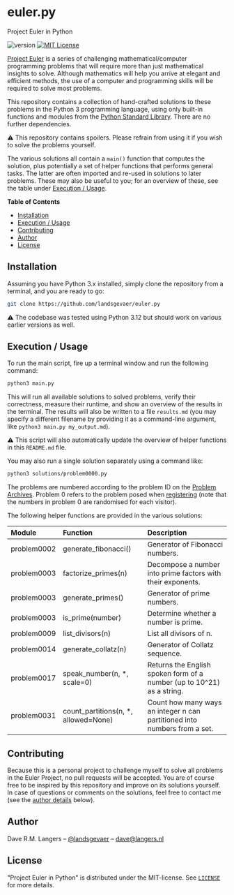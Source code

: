 # euler.py
Project Euler in Python

![version](https://img.shields.io/badge/version-0.1-blue)
[![MIT License](https://img.shields.io/badge/License-MIT-blue.svg)](https://choosealicense.com/licenses/mit/)

[Project Euler](https://projecteuler.net/) is a series of challenging mathematical/computer programming problems that
will require more than just mathematical insights to solve. Although mathematics will help you arrive at elegant and
efficient methods, the use of a computer and programming skills will be required to solve most problems.

This repository contains a collection of hand-crafted solutions to these problems in the Python 3 programming language,
using only built-in functions and modules from the [Python Standard Library](https://docs.python.org/3/library/). There
are no further dependencies.

⚠️ This repository contains spoilers. Please refrain from using it if you wish to solve the problems yourself.

The various solutions all contain a `main()` function that computes the solution, plus potentially a set of helper
functions that performs general tasks. The latter are often imported and re-used in solutions to later problems. These
may also be useful to you; for an overview of these, see the table under [Execution / Usage](#execution--usage).


**Table of Contents**

- [Installation](#installation)
- [Execution / Usage](#execution--usage)
- [Contributing](#contributing)
- [Author](#author)
- [License](#license)


## Installation

Assuming you have Python 3.x installed, simply clone the repository from a terminal, and you are ready to go:

```sh
git clone https://github.com/landsgevaer/euler.py
```

⚠️ The codebase was tested using Python 3.12 but should work on various earlier versions as well.


## Execution / Usage

To run the main script, fire up a terminal window and run the following command:

```sh
python3 main.py
```

This will run all available solutions to solved problems, verify their correctness, measure their runtime, and show an
overview of the results in the terminal. The results will also be written to a file `results.md` (you may specify a
different filename by providing it as a command-line argument, like `python3 main.py my_output.md`).

⚠️ This script will also automatically update the overview of helper functions in this `README.md` file.

You may also run a single solution separately using a command like:

```sh
python3 solutions/problem0000.py
```

The problems are numbered according to the problem ID on the [Problem Archives](https://projecteuler.net/archives).
Problem 0 refers to the problem posed when [registering](https://projecteuler.net/register) (note that the numbers in
problem 0 are randomised for each visitor).

The following helper functions are provided in the various solutions:

[](#start-helper-table)

| Module      | Function                             | Description                                                               |
| :---------- | :----------------------------------- | :------------------------------------------------------------------------ |
| problem0002 | generate_fibonacci()                 | Generator of Fibonacci numbers.                                           |
| problem0003 | factorize_primes(n)                  | Decompose a number into prime factors with their exponents.               |
| problem0003 | generate_primes()                    | Generator of prime numbers.                                               |
| problem0003 | is_prime(number)                     | Determine whether a number is prime.                                      |
| problem0009 | list_divisors(n)                     | List all divisors of n.                                                   |
| problem0014 | generate_collatz(n)                  | Generator of Collatz sequence.                                            |
| problem0017 | speak_number(n, *, scale=0)          | Returns the English spoken form of a number (up to 10^21) as a string.    |
| problem0031 | count_partitions(n, *, allowed=None) | Count how many ways an integer n can partitioned into numbers from a set. |

[](#end-helper-table)


## Contributing

Because this is a personal project to challenge myself to solve all problems in the Euler Project, no pull requests will
be accepted. You are of course free to be inspired by this repository and improve on its solutions yourself. In case of
questions or comments on the solutions, feel free to contact me (see the [author details](#Author) below).


## Author

Dave R.M. Langers – [@landsgevaer](https://github.com/landsgevaer) – [dave@langers.nl](mailto:dave@langers.nl)


## License

"Project Euler in Python" is distributed under the MIT-license. See [`LICENSE`](LICENSE) for more details.
